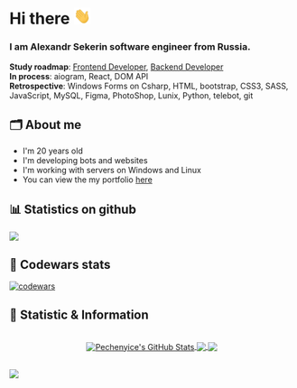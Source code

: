 # Hi there <img src="./hello.gif" width="30px">

### I am Alexandr Sekerin software engineer from Russia.

**Study roadmap**: [Frontend Developer](https://roadmap.sh/frontend), [Backend Developer](https://roadmap.sh/backend)
<br/>**In process**: aiogram, React,  DOM API
<br/>**Retrospective**: Windows Forms on Csharp, HTML, bootstrap, CSS3, SASS, JavaScript, MySQL, Figma, PhotoShop, Lunix, Python, telebot, git
## 🗂 About me
- I'm 20 years old
- I'm developing bots and websites
- I'm working with servers on Windows and Linux
- You can view the my portfolio [here](https://blazzed21.github.io/)

## 📊 Statistics on github

<img width="800" align="center" src="https://github-profile-summary-cards.vercel.app/api/cards/profile-details?username=blazzed21&theme=dracula" />

## 📕 Codewars stats

[![codewars](https://www.codewars.com/users/BLazzeD/badges/large)](https://www.codewars.com/users/BLazzeD)

## 🥇 Statistic & Information

<br/>

<div align="center">
<a href="https://github.com/Pechenyice/Pechenyice">
    <img width="400" align="center" src="https://github-readme-stats.vercel.app/api?username=BLazzeD21&show_icons=true&theme=dracula&hide_border=true" alt="Pechenyice's GitHub Stats" />
</a>

<a href="https://git.io/streak-stats">
    <img src="https://github-readme-streak-stats.herokuapp.com/?user=BLazzeD21&theme=dracula&hide_border=true" width="400" align="center" />
</a>

<a href="https://github.com/Pechenyice/Pechenyice">
    <img width="400" src="https://github-readme-stats.vercel.app/api/top-langs/?username=BLazzeD21&langs_count=5&theme=dracula&layout=compact&hide_border=true" align="center" />
</a>
</div>

<br/>



![](https://komarev.com/ghpvc/?username=blazzed21)
